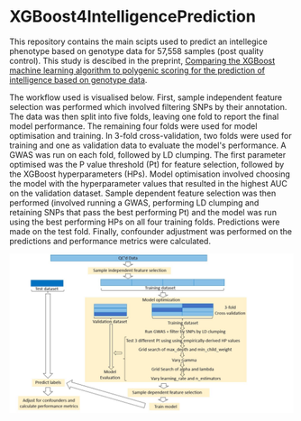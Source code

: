 # XGBoost4IntelligencePrediction

This repository contains the main scipts used to predict an intellegice phenotype based on genotype data for 57,558 samples (post quality control). This study is descibed in the preprint, [Comparing the XGBoost machine learning algorithm to polygenic scoring for the prediction of intelligence based on genotype data](https://www.biorxiv.org/content/10.1101/2022.06.12.495467v1).

The workflow used is visualised below. First, sample independent feature selection was performed which involved filtering SNPs by their annotation. The data was then split into five folds, leaving one fold to report the final model performance. The remaining four folds were used for model optimisation and training. In 3-fold cross-validation, two folds were used for training and one as validation data to evaluate the model's performance. A GWAS was run on each fold, followed by LD clumping. The first parameter optimised was the P value threshold (Pt) for feature selection, followed by the XGBoost hyperparameters (HPs). Model optimisation involved choosing the model with the hyperparameter values that resulted in the highest AUC on the validation dataset. Sample dependent feature selection was then performed (involved running a GWAS, performing LD clumping and retaining SNPs that pass the best performing Pt) and the model was run using the best performing HPs on all four training folds. Predictions were made on the test fold. Finally, confounder adjustment was performed on the predictions and performance metrics were calculated.

![image](https://github.com/laurafahey02/XGBoost4IntelligencePrediction/blob/main/XGB_workflow.jpg)

